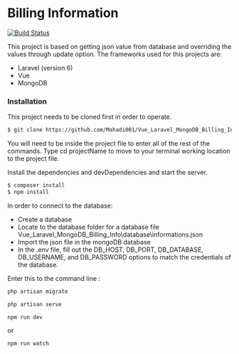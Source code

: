 # Billing Information



[![Build Status](https://travis-ci.org/joemccann/dillinger.svg?branch=master)](https://travis-ci.org/joemccann/dillinger)

This project is based on getting json value from database and overriding the values through update option.
The frameworks used for this projects are:
  - Laravel (version 6)
  - Vue
  - MongoDB

### Installation

This project needs to be cloned first in order to operate. 
```sh
$ git clone https://github.com/Mahadi001/Vue_Laravel_MongoDB_Billing_Info.git
```
You will need to be inside the project file to enter all of the rest of the commands. Type cd projectName to move to your terminal working location to the project file.

Install the dependencies and devDependencies and start the server.

```sh
$ composer install
$ npm install
```
In order to connect to the database:
 - Create a database
 - Locate to the database folder for a database file Vue_Laravel_MongoDB_Billing_Info\database\informations.json
 - Import the json file in the mongoDB database
 - In the .env file, fill out the DB_HOST, DB_PORT, DB_DATABASE, DB_USERNAME, and DB_PASSWORD options to match the credentials of the database.

Enter this to the command line :

```sh
php artisan migrate
```
 
```sh
php artisan serve
```

```sh
npm run dev 
```
or 
```sh
npm run watch 
```
